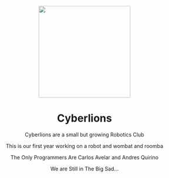 <p align="center"><img src="https://github.com/Cybertron79/DinnoNuggies/blob/main/Cyberlions.png?raw=true" height="250"></p>

<h1 align="center">Cyberlions</h1>

<p align="center">Cyberlions are a small but growing Robotics Club </p>
<p align="center">This is our first year working on a robot and wombat and roomba </p>
<p align="center"> The Only Programmers Are Carlos Avelar and Andres Quirino </p>
<p align="center">We are Still in The Big Sad... </p>


